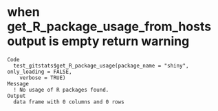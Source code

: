 # when get_R_package_usage_from_hosts output is empty return warning

    Code
      test_gitstats$get_R_package_usage(package_name = "shiny", only_loading = FALSE,
        verbose = TRUE)
    Message
      ! No usage of R packages found.
    Output
      data frame with 0 columns and 0 rows

